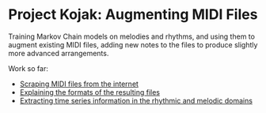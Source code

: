 # Project Kojak: Augmenting MIDI Files

Training Markov Chain models on melodies and rhythms, and using them to augment existing MIDI files, adding new notes to the files to produce slightly more advanced arrangements.

Work so far:

- [Scraping MIDI files from the internet](./scraper.ipynb) 
- [Explaining the formats of the resulting files](./flattening_tracks.ipynb)
- [Extracting time series information in the rhythmic and melodic domains](./getting_melodies_and_rhythms.ipynb)
